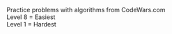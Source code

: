 Practice problems with algorithms from CodeWars.com
<br />Level 8 = Easiest
<br />Level 1 = Hardest

